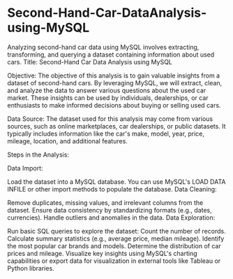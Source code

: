 # Second-Hand-Car-DataAnalysis-using-MySQL
Analyzing second-hand car data using MySQL involves extracting, transforming, and querying a dataset containing information about used cars.
Title: Second-Hand Car Data Analysis using MySQL

Objective:
The objective of this analysis is to gain valuable insights from a dataset of second-hand cars. By leveraging MySQL, we will extract, clean, and analyze the data to answer various questions about the used car market. These insights can be used by individuals, dealerships, or car enthusiasts to make informed decisions about buying or selling used cars.

Data Source:
The dataset used for this analysis may come from various sources, such as online marketplaces, car dealerships, or public datasets. It typically includes information like the car's make, model, year, price, mileage, location, and additional features.

Steps in the Analysis:

Data Import:

Load the dataset into a MySQL database. You can use MySQL's LOAD DATA INFILE or other import methods to populate the database.
Data Cleaning:

Remove duplicates, missing values, and irrelevant columns from the dataset.
Ensure data consistency by standardizing formats (e.g., dates, currencies).
Handle outliers and anomalies in the data.
Data Exploration:

Run basic SQL queries to explore the dataset:
Count the number of records.
Calculate summary statistics (e.g., average price, median mileage).
Identify the most popular car brands and models.
Determine the distribution of car prices and mileage.
Visualize key insights using MySQL's charting capabilities or export data for visualization in external tools like Tableau or Python libraries.
